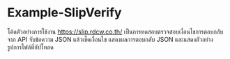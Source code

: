 # Example-SlipVerify

โค้ดตัวอย่างการใช้งาน https://slip.rdcw.co.th/ เป็นการทดสอบตรวจสอบเงื่อนไขการตอบกลับจาก API จับข้อความ JSON แล้วเช็คเงื่อนไข
แสดงผลการตอบกลับ JSON และแสดงตัวอย่างรูปการไฟล์ที่อัปโหลด
